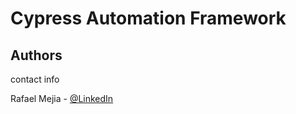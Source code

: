 # Cypress Automation Framework

## Authors

contact info

Rafael Mejia - [@LinkedIn](https://www.linkedin.com/in/rafael-mejia/)
